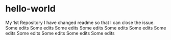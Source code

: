 # hello-world
My 1st Repository
I have changed readme so that I can close the issue. 
Some edits Some edits Some edits Some edits Some edits Some edits Some edits 
Some edits 
Some edits 
Some edits Some edits 

